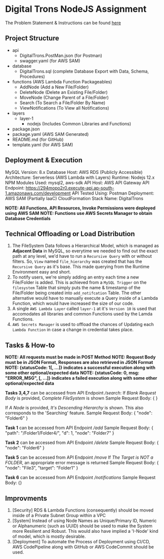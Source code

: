 # Digital Trons NodeJS Assignment

The Problem Statement & Instructions can be found [here](https://docs.google.com/document/d/1dtiwzKZNWYBVXhU5Xa-uuQK7DD5C7EVj1LwOFdZ7ygo/edit)

## Project Structure
- api
    - DigitalTrons.PostMan.json (for Postman)
    - swagger.yaml (for AWS SAM)
- database
    - DigitalTrons.sql (complete Database Export with Data, Schema, Procedures)
- functions (AWS Lambda Function Packageables)
    - AddNode (Add a New File/Folder)
    - DeleteNode (Delete an Existing File/Folder)
    - MoveNode (Change Parent of a File/Folder)
    - Search (To Search a File/Folder By Name)
    - ViewNotifications (To View all Notifications)
- layers
    - layer-1
        - nodejs (Includes Common Libraries and Functions)
- package.json
- package.yaml (AWS SAM Generated)
- README.md (for GitHub)
- template.yaml (for AWS SAM)


## Deployment & Execution
MySQL Version: 8.x
Database Host: AWS RDS (Publicly Accessible)
Architecture: Serverless (AWS Lambda with Layers)
Runtime: Nodejs 12.x
NPM Modules Used: mysql2, aws-sdk
API Host: AWS API Gateway
API Endpoint: https://294mopo2r0.execute-api.ap-south-1.amazonaws.com/development
API Tested Using: Postman
Deployment: AWS SAM (Partially IaaC)
CloudFormation Stack Name: DigitalTrons

**NOTE: All Functions, API Resources, Invoke Permissions were deployed using AWS SAM**
**NOTE: Functions use AWS Secrets Manager to obtain Database Credentials**

## Technical Offloading or Load Distribution
1. The FileSystem Data follows a Hierarchical Model, which is managed as **Adjacent Data** in MySQL, so everytime we needed to find out the exact path at any level, we'd have to run a `Recursive Query` with or without filters. So, `View` named `file_hierarchy` was created that has the `Recursive Query` as it's base. This made querying from the Runtime Environment easy and short.
2. To notify users, we're simply adding an entry each time a new File/Folder is added. This is achieved from a `MySQL Trigger` on the `filesystem` Table that simply puts the name & timestamp of the File/Folder being created into `add_notifcation` Table. The other alternative would have to manually execute a Query inside of a Lambda Function, which would have increased the size of our code.
3. A single `AWS Lambda Layer` called `layer-1` at it's `Version 10` is used that accomodates all libraries and common Functions used by the Lamda Functions.
4. `AWS Secrets Manager` is used to offload the chances of Updating each `Lambda Function` in case a change in credential takes place.

## Tasks & How-to 
**NOTE: All requests must be made in POST Method**
**NOTE: Request Body must be in JSON Format, Responses are also retrieved in JSON Format**
**NOTE: {statusCode: 1[, ...]} indicates a successful execution along with some other optional/expected data**
**NOTE: {statusCode: 0, msg: "ERROR_MSG", [, ...]} indicates a failed execution along with some other optional/expected data**

**Tasks 3,4,7** can be accessed from API Endpoint */search*:
If *Blank Request Body* is provided, *Complete FileSystem* is shown
Sample Request Body: { }

If *A Node* is provided, *It's Descending Hierarchy* is shown. This also corresponds to the 'Searching' feature.
Sample Request Body: {
    "node": "Folder6"
}

**Task 1** can be accessed from API Endpoint */add*
Sample Request Body: {
    "path": "/Folder1/Folder4/",
    "d": 1,
    "node": "Folder7"
}

**Task 2** can be accessed from API Endpoint */delete*
Sample Request Body: {
    "node": "Folder6"
}

**Task 5** can be accessed from API Endpoint */move*
If *The Target is NOT a FOLDER*, an appropriate error message is returned
Sample Request Body: {
    "node": "File3",
    "target": "Folder1"
}

**Task 6** can be accessed from API Endpoint */notifications*
Sample Request Body: {}


## Improvments
1. [Security] RDS & Lambda Functions (consequently) should be moved inside of a Private Subnet Group within a VPC
2. [System] Instead of using Node Names as Unique/Primary ID, Numeric or Alphanumeric (such as UUID) should be used to make the System more Resilient and Robust. This would also have implied a 'I-Node' kind of model, which is mostly desirable.
3. [Deployment] To automate the Process of Deployment using CI/CD, AWS CodePipeline along with GitHub or AWS CodeCommit should be used.